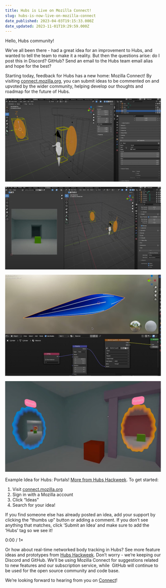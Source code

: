 ```yaml
---
title: Hubs is Live on Mozilla Connect!
slug: hubs-is-now-live-on-mozilla-connect
date_published: 2023-04-03T19:15:33.000Z
date_updated: 2023-11-01T19:29:59.000Z
---
```


Hello, Hubs community!

We’ve all been there - had a great idea for an improvement to Hubs, and wanted to tell the team to make it a reality. But then the questions arise: do I post this in Discord? GitHub? Send an email to the Hubs team email alias and hope for the best?

Starting today, feedback for Hubs has a new home: Mozilla Connect! By visiting [connect.mozilla.org](https://connect.mozilla.org), you can submit ideas to be commented on and upvoted by the wider community, helping develop our thoughts and roadmap for the future of Hubs.

![](./content/images/2023/04/portal1.jpg)

![](./content/images/2023/04/portal2.jpg)

![](./content/images/2023/04/portal3.jpg)

![](./content/images/2023/04/portal4.jpg)

Example Idea for Hubs: Portals! [More from Hubs Hackweek](__GHOST_URL__/quhack-week-2022/).
To get started:

1. Visit [connect.mozilla.org](https://connect.mozilla.org)
2. Sign in with a Mozilla account
3. Click “Ideas”
4. Search for your idea!

If you find someone else has already posted an idea, add your support by clicking the “thumbs up” button or adding a comment. If you don’t see anything that matches, click ‘Submit an Idea’ and make sure to add the ‘Hubs’ tag so we see it!

0:00
/
1&#215;

Or how about real-time networked body tracking in Hubs? See more feature ideas and prototypes from [Hubs Hackweek](__GHOST_URL__/quhack-week-2022/).
Don’t worry - we’re keeping our Discord and GitHub. We’ll be using Mozilla Connect for suggestions related to new features and our subscription service, while  GitHub will continue to be used for the open source community and code base.

We’re looking forward to hearing from you on [Connect](https://connect.mozilla.org/)!
